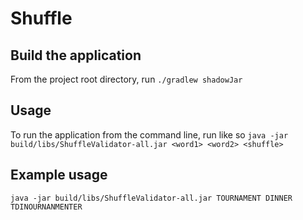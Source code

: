 # Shuffle

## Build the application
From the project root directory, run 
```./gradlew shadowJar```

## Usage
To run the application from the command line, run like so 
```java -jar build/libs/ShuffleValidator-all.jar <word1> <word2> <shuffle>```

## Example usage
```java -jar build/libs/ShuffleValidator-all.jar TOURNAMENT DINNER TDINOURNANMENTER```

